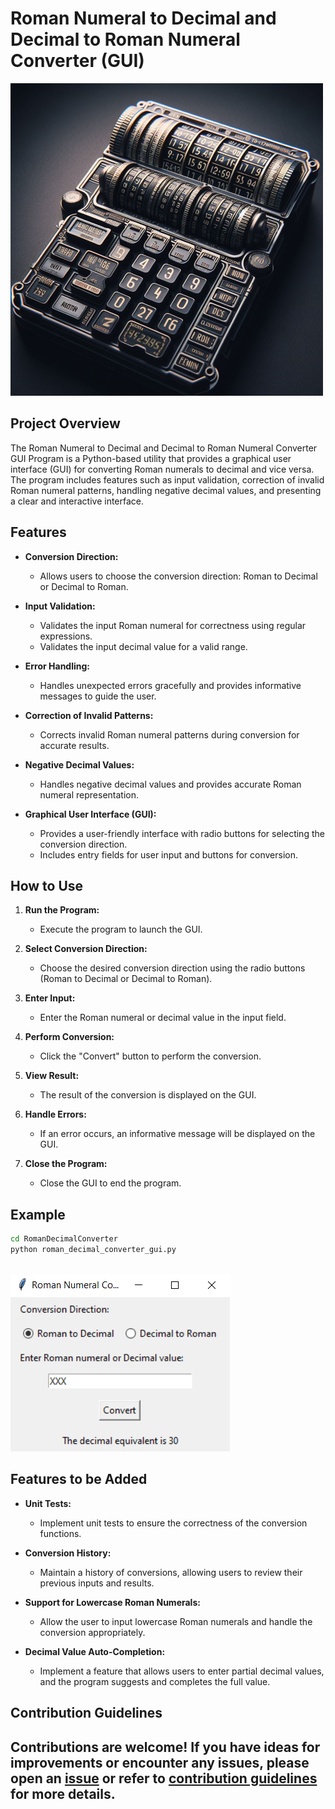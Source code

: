 # Roman Numeral to Decimal and Decimal to Roman Numeral Converter (GUI)

![DecimalRoman](image-2.png)

## Project Overview

The Roman Numeral to Decimal and Decimal to Roman Numeral Converter GUI Program is a Python-based utility that provides a graphical user interface (GUI) for converting Roman numerals to decimal and vice versa. The program includes features such as input validation, correction of invalid Roman numeral patterns, handling negative decimal values, and presenting a clear and interactive interface.

## Features

- **Conversion Direction:**

  - Allows users to choose the conversion direction: Roman to Decimal or Decimal to Roman.

- **Input Validation:**

  - Validates the input Roman numeral for correctness using regular expressions.
  - Validates the input decimal value for a valid range.

- **Error Handling:**

  - Handles unexpected errors gracefully and provides informative messages to guide the user.

- **Correction of Invalid Patterns:**

  - Corrects invalid Roman numeral patterns during conversion for accurate results.

- **Negative Decimal Values:**

  - Handles negative decimal values and provides accurate Roman numeral representation.

- **Graphical User Interface (GUI):**
  - Provides a user-friendly interface with radio buttons for selecting the conversion direction.
  - Includes entry fields for user input and buttons for conversion.

## How to Use

1. **Run the Program:**

   - Execute the program to launch the GUI.

2. **Select Conversion Direction:**

   - Choose the desired conversion direction using the radio buttons (Roman to Decimal or Decimal to Roman).

3. **Enter Input:**

   - Enter the Roman numeral or decimal value in the input field.

4. **Perform Conversion:**

   - Click the "Convert" button to perform the conversion.

5. **View Result:**

   - The result of the conversion is displayed on the GUI.

6. **Handle Errors:**

   - If an error occurs, an informative message will be displayed on the GUI.

7. **Close the Program:**
   - Close the GUI to end the program.

## Example

```bash
cd RomanDecimalConverter
python roman_decimal_converter_gui.py
```

\
![Roman Decimal Converter GUI](image.png)

## Features to be Added

- **Unit Tests:**

  - Implement unit tests to ensure the correctness of the conversion functions.

- **Conversion History:**

  - Maintain a history of conversions, allowing users to review their previous inputs and results.

- **Support for Lowercase Roman Numerals:**

  - Allow the user to input lowercase Roman numerals and handle the conversion appropriately.

- **Decimal Value Auto-Completion:**

  - Implement a feature that allows users to enter partial decimal values, and the program suggests and completes the full value.

## Contribution Guidelines

## Contributions are welcome! If you have ideas for improvements or encounter any issues, please open an [issue](https://github.com/vrm-piyush/Python-Projects/issues/new/choose) or refer to [contribution guidelines](../CONTRIBUTING.md) for more details.
